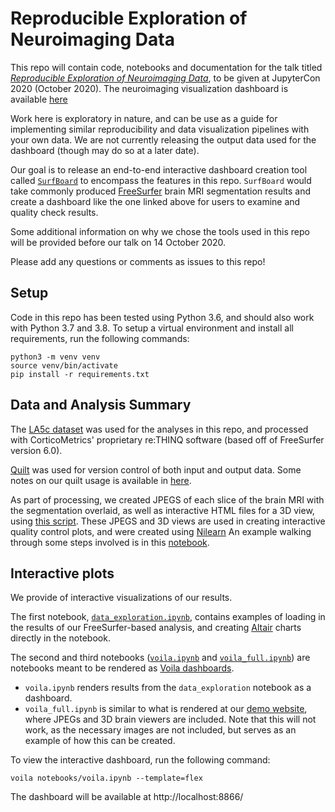 # Reproducible Exploration of Neuroimaging Data
This repo will contain code, notebooks and documentation for the talk titled [*Reproducible Exploration of Neuroimaging Data*](https://cfp.jupytercon.com/2020/schedule/presentation/158/reproducible-exploration-of-neuroimaging-data/), to be given at JupyterCon 2020 (October 2020). The neuroimaging visualization dashboard is available [here](https://viz.corticometrics.com/)

Work here is exploratory in nature, and can be use as a guide for implementing similar reproducibility and data visualization pipelines with your own data.
We are not currently releasing the output data used for the dashboard (though may do so at a later date).

Our goal is to release an end-to-end interactive dashboard creation tool called [`SurfBoard`](https://github.com/corticometrics/surfboard) to encompass the features in this repo. 
`SurfBoard` would take commonly produced [FreeSurfer](https://surfer.nmr.mgh.harvard.edu/fswiki) brain MRI segmentation results and create a dashboard like the one linked above for users to examine and quality check results.

Some additional information on why we chose the tools used in this repo will be provided before our talk on 14 October 2020.

Please add any questions or comments as issues to this repo!

## Setup
Code in this repo has been tested using Python 3.6, and should also work with Python 3.7 and 3.8. To setup a virtual environment and install all requirements, run the following commands:
```
python3 -m venv venv
source venv/bin/activate
pip install -r requirements.txt 
```

## Data and Analysis Summary
The [LA5c dataset](https://openneuro.org/datasets/ds000030/versions/1.0.0) was used for the analyses in this repo, and processed with CorticoMetrics' proprietary re:THINQ software (based off of FreeSurfer version 6.0).

[Quilt](https://quiltdata.com/) was used for version control of both input and output data.
Some notes on our quilt usage is available in [here](notebooks/quilt.ipynb).

As part of processing, we created JPEGS of each slice of the brain MRI with the segmentation overlaid, as well as interactive HTML files for a 3D view, using [this script](scripts/create_images.py).
These JPEGS and 3D views are used in creating interactive quality control plots, and were created using [Nilearn](https://nilearn.github.io/)
An example walking through some steps involved is in this [notebook](notebooks/nilearn.ipynb).

## Interactive plots
We provide of interactive visualizations of our results.

The first notebook, [`data_exploration.ipynb`](notebooks/data_exploration.ipynb), contains examples of loading in the results of our FreeSurfer-based analysis, and creating [Altair](https://altair-viz.github.io/) charts directly in the notebook.

The second and third notebooks ([`voila.ipynb`](notebooks/voila.ipynb) and [`voila_full.ipynb`](notebooks/voila_full.ipynb)) are notebooks meant to be rendered as [Voila dashboards](https://github.com/voila-dashboards/voila).
- `voila.ipynb` renders results from the `data_exploration` notebook as a dashboard. 
- `voila_full.ipynb` is similar to what is rendered at our [demo website](https://viz.corticometrics.com/), where JPEGs and 3D brain viewers are included. Note that this will not work, as the necessary images are not included, but serves as an example of how this can be created.

To view the interactive dashboard, run the following command:
```
voila notebooks/voila.ipynb --template=flex
```
The dashboard will be available at http://localhost:8866/